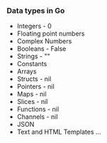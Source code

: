 ### Data types in Go

- Integers - 0
- Floating point numbers
- Complex Numbers
- Booleans - False
- Strings - ""
- Constants
- Arrays
- Structs - nil
- Pointers - nil
- Maps - nil
- Slices - nil
- Functions - nil
- Channels - nil
- JSON
- Text and HTML Templates
  ...
